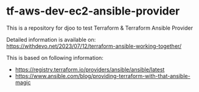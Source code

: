 # tf-aws-dev-ec2-ansible-provider
This is a repository for djoo to test Terraform &amp; Terraform Ansible Provider

Detailed information is available on:
https://withdevo.net/2023/07/12/terraform-ansible-working-together/ 

This is based on following information:
* https://registry.terraform.io/providers/ansible/ansible/latest
* https://www.ansible.com/blog/providing-terraform-with-that-ansible-magic
